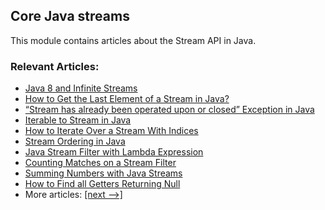 ## Core Java streams

This module contains articles about the Stream API in Java.

### Relevant Articles: 
- [Java 8 and Infinite Streams](https://www.surya.com/java-inifinite-streams)
- [How to Get the Last Element of a Stream in Java?](https://www.surya.com/java-stream-last-element)
- [“Stream has already been operated upon or closed” Exception in Java](https://www.surya.com/java-stream-operated-upon-or-closed-exception)
- [Iterable to Stream in Java](https://www.surya.com/java-iterable-to-stream)
- [How to Iterate Over a Stream With Indices](https://www.surya.com/java-stream-indices)
- [Stream Ordering in Java](https://www.surya.com/java-stream-ordering)
- [Java Stream Filter with Lambda Expression](https://www.surya.com/java-stream-filter-lambda)
- [Counting Matches on a Stream Filter](https://www.surya.com/java-stream-filter-count)
- [Summing Numbers with Java Streams](https://www.surya.com/java-stream-sum)
- [How to Find all Getters Returning Null](https://www.surya.com/java-getters-returning-null)
- More articles: [[next -->]](/../core-java-streams-2)
